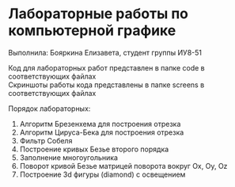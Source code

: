 # Лабораторные работы по компьютерной графике
Выполнила: Бояркина Елизавета, студент группы ИУ8-51

Код для лабораторных работ представлен в папке code в соответствующих файлах <br>
Скриншоты работы кода представлены в папке screens в соответствующих файлах <br>

Порядок лабораторных:
1. Алгоритм Брезенхема для построения отрезка
2. Алгоритм Цируса-Бека для построения отрезка
3. Фильтр Собеля
4. Построение кривых Безье второго порядка
5. Заполнение многоугольника
6. Поворот кривой Безье матрицей поворота вокруг Ox, Oy, Oz
7. Построение 3d фигуры (diamond) с освещением